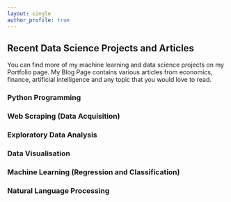 ```yaml
---
layout: single
author_profile: true
---
```


## Recent Data Science Projects and Articles

You can find more of my machine learning and data science projects on my Portfolio page.
My Blog Page contains various articles from economics, finance, artificial intelligence and
any topic that you would love to read.

### Python Programming


### Web Scraping (Data Acquisition)


### Exploratory Data Analysis


### Data Visualisation


### Machine Learning (Regression and Classification)


### Natural Language Processing 
